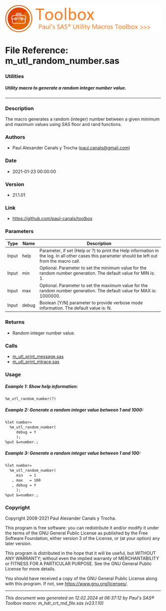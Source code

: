 ![../../misc/images/doc_banner.png](../../misc/images/doc_banner.png)
# 
# File Reference: m_utl_random_number.sas

### Utilities

##### Utility macro to generate a random integer number value.

***

### Description
The macro generates a random (integer) number between a given minimum and maximum values using SAS floor and rand functions.

### Authors
* Paul Alexander Canals y Trocha (paul.canals@gmail.com)

### Date
* 2021-01-23 00:00:00

### Version
* 21.1.01

### Link
* https://github.com/paul-canals/toolbox

### Parameters
| Type | Name | Description |
| ---- | ---- | ----------- |
| Input | help | Parameter, if set (Help or ?) to print the Help information in the log. In all other cases this parameter should be left out from the macro call. |
| Input | min | Optional. Parameter to set the minimum value for the random number generation. The default value for MIN is: 1. |
| Input | max | Optional. Parameter to set the maximum value for the random number generation. The default value for MAX is: 1000000. |
| Input | debug | Boolean [Y/N] parameter to provide verbose mode information. The default value is: N. |

### Returns
* Random integer number value.

### Calls
* [m_utl_print_message.sas](m_utl_print_message.md)
* [m_utl_print_mtrace.sas](m_utl_print_mtrace.md)

### Usage

##### Example 1: Show help information:
```sas
%m_utl_random_number(?)
```

##### Example 2: Generate a random integer value between 1 and 1000:
```sas
%let number=
  %m_utl_random_number(
     debug = Y
     );
%put &=number.;
```

##### Example 3: Generate a random integer value between 1 and 100:
```sas
%let number=
  %m_utl_random_number(
     min   = 1
   , max   = 100
   , debug = Y
     );
%put &=number.;
```

### Copyright
Copyright 2008-2021 Paul Alexander Canals y Trocha. 
 
This program is free software: you can redistribute it and/or modify 
it under the terms of the GNU General Public License as published by 
the Free Software Foundation, either version 3 of the License, or 
(at your option) any later version. 
 
This program is distributed in the hope that it will be useful, 
but WITHOUT ANY WARRANTY; without even the implied warranty of 
MERCHANTABILITY or FITNESS FOR A PARTICULAR PURPOSE. See the 
GNU General Public License for more details. 
 
You should have received a copy of the GNU General Public License 
along with this program. If not, see <https://www.gnu.org/licenses/>. 


***
*This document was generated on 12.02.2024 at 06:37:12  by Paul's SAS&reg; Toolbox macro: m_hdr_crt_md_file.sas (v23.1.10)*
